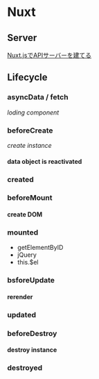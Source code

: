 
# Nuxt

## Server
[Nuxt.jsでAPIサーバーを建てる](https://qiita.com/frosted_bird/items/2fec151388ae8de39847)

## Lifecycle 

### asyncData / fetch
  
  *loding component* 

### beforeCreate

  *create instance*
  #### data object is reactivated

### created

### beforeMount

  #### create DOM

### mounted

   - getElementByID
   - jQuery
   - this.$el

### bsforeUpdate
  
  #### rerender

### updated

### beforeDestroy

  #### destroy instance

### destroyed 

